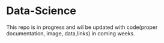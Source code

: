# Data-Science

This repo is in progress and wil be updated with code(proper documentation, image, data,links) in coming weeks.
